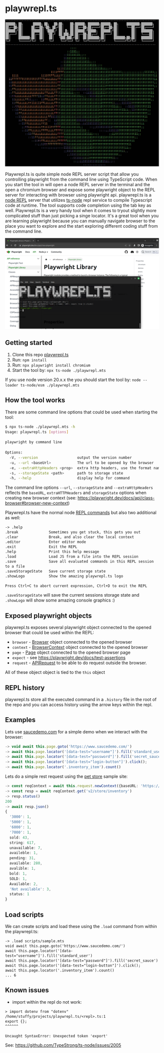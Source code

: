 # playwrepl.ts
![logo](./pics/playwrepl.png)

Playwrepl.ts is quite simple node REPL server script that allow you controlling playwright from the command line using TypeScript code. When you start the tool in will open a node REPL server in the terminal and the open a chromium browser and expose some playwright object to the REPL server for interacting with browser using playwright api. playwrepl.ts is a [node REPL](https://nodejs.org/api/repl.html) server that utilizes [ts-node](https://github.com/TypeStrong/ts-node) repl service to compile Typescript code at runtime. The tool supports code completion using the tab key as well.
Playwrepl.ts is a very handy tool when it comes to tryout slightly more complicated stuff than just picking a singe locator. It's a great tool when you are learning playwright because you can manually navigate browser to the place you want to explore and the start exploring different coding stuff from the command line. 


![ex](./pics/example.png)

## Getting started
1. Clone this repo [playwrepl.ts](https://github.com/marcusNumminen/playwrepl.ts)
2. Run: `npm install`
3. Run: `npx playwright install chromium`
4. Start the tool by: `npx ts-node ./playwrepl.mts`

If you use node version 20.x.x the you should start the tool by: `node --loader ts-node/esm ./playwrepl.mts`

## How the tool works
There are some command line options that could be used when starting the tool:
```bash
$ npx ts-node ./playwrepl.mts -h
Usage: playwrepl.ts [options]

playwright by command line

Options:
  -V, --version                  output the version number
  -u, --url <baseUrl>            The url to be opened by the browser
  -e, --extraHttpHeaders <prop>  extra http headers, use the format name:value (default: [])
  -s, --storageState <path>      path to storage state
  -h, --help                     display help for command

```
The command line options `--url`, `--storageState` and `--extraHttpHeaders` reflects the `baseURL`, `extraHTTPHeaders` and `storageState` options when creating new browser context (see: https://playwright.dev/docs/api/class-browser#browser-new-context)

Playwrepl.ts have the normal node [REPL commands](https://nodejs.org/api/repl.html#commands-and-special-keys) but also two additional as well:
```
-> .help
.break              Sometimes you get stuck, this gets you out
.clear              Break, and also clear the local context
.editor             Enter editor mode
.exit               Exit the REPL
.help               Print this help message
.load               Load JS from a file into the REPL session
.save               Save all evaluated commands in this REPL session to a file
.saveStorageState   Save current storage state 
.showLogo           Show the amazing playwrepl.ts logo

Press Ctrl+C to abort current expression, Ctrl+D to exit the REPL
```
`.saveStorageState` will save the current sessions storage state and `.showLogo` will show some amazing console graphics :)

## Exposed playwright objects
playwrepl.ts exposes several playwright object connected to the opened browser that could be used within the REPL:
* `browser` - [Browser](https://playwright.dev/docs/api/class-browser) object connected to the opened browser
* `context` - [BrowserContext](https://playwright.dev/docs/api/class-browsercontext) object connected to the opened browser
* `page` - [Page](https://playwright.dev/docs/api/class-page) object connected to the opened browser page
* `expect` - see https://playwright.dev/docs/test-assertions
* `request` - [APIRequest](https://playwright.dev/docs/api/class-apirequest) to be able to do request outside the browser.

All of these object object is tied to the `this` object

## REPL history
playwrepl.ts store all the executed command in a `.history` file in the root of the repo and you can access history using the arrow keys within the repl.

## Examples
Lets use [saucedemo.com](https://www.saucedemo.com/) for a simple demo when we interact with the browser:
```typescript
-> void await this.page.goto('https://www.saucedemo.com/')
-> await this.page.locator('[data-test="username"]').fill('standard_user')
-> await this.page.locator('[data-test="password"]').fill('secret_sauce')
-> await this.page.locator('[data-test="login-button"]').click();
-> await this.page.locator('.inventory_item').count()
```

Lets do a simple rest request using the [pet store](https://petstore.swagger.io) sample site:
```typescript
-> const reqContext = await this.request.newContext({baseURL: 'https://petstore.swagger.io/'})
-> const resp = await reqContext.get('v2/store/inventory')
-> resp.status()
200
-> await resp.json()
{
  '3000': 1,
  '5000': 1,
  '6000': 1,
  '7000': 1,
  sold: 43,
  string: 617,
  unavailable: 7,
  availeble: 1,
  pending: 31,
  available: 280,
  avalible: 1,
  bold: 1,
  SOLD: 1,
  Available: 2,
  'Not available': 3,
  status: 1
}
```
## Load scripts
We can create scripts and load these using the `.load` command from within the playwrepl.ts:
```
-> .load scripts/sample.mts
void await this.page.goto('https://www.saucedemo.com/')
await this.page.locator('[data-test="username"]').fill('standard_user')
await this.page.locator('[data-test="password"]').fill('secret_sauce')
await this.page.locator('[data-test="login-button"]').click();
await this.page.locator('.inventory_item').count()
... 6
```

## Known issues
* import within the repl do not work:
```
> import dotenv from "dotenv"
/home/stuffy/projects/playwrepl.ts/<repl>.ts:1
export {};
^^^^^^

Uncaught SyntaxError: Unexpected token 'export'
```
See: https://github.com/TypeStrong/ts-node/issues/2005

